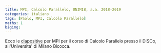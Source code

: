 ```yaml
---
title: MPI, Calcolo Parallelo, UNIMIB, a.a. 2018-2019
categories: italiano
tags: [Paolo, MPI, Calcolo Parallelo]
maths: 1
bigimg:
---
```


Ecco le [diapositive](https://github.com/4phycs/mpi-ita-2018-19.git)
 per MPI per il corso di Calcolo Parallelo presso il DISCo,
all'Universita' di Milano Bicocca. 

